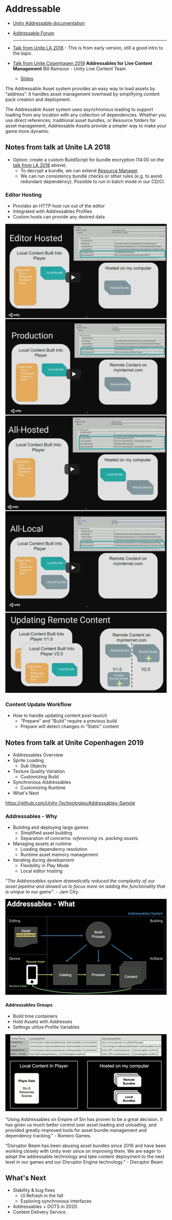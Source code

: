# Addressable

* [Unity Addressable documentation](https://docs.unity3d.com/Packages/com.unity.addressables@1.6/manual/index.html)
* [Addressable Forum](forum.unity.com/forums/addressables.156/)

  ---
* [Talk from Unite LA 2018](https://www.youtube.com/watch?v=U8-yh5nC1Mg) - This is from early version, still a good intro to the topic.
* [Talk from Unite Copenhagen 2019](https://www.youtube.com/watch?v=THs7h-wXHBg)
  **Addressables for Live Content Management**
  Bill Ramsour - Unity Live Content Team
  * [Slides](https://www.slideshare.net/unity3d/addressables-for-live-content-management)

The Addressable Asset system provides an easy way to load assets by “address”. It handles asset management overhead by simplifying content pack creation and deployment.

The Addressable Asset system uses asynchronous loading to support loading from any location with any collection of dependencies. Whether you use direct references, traditional asset bundles, or Resource folders for asset management, Addressable Assets provide a simpler way to make your game more dynamic.

## Notes from talk at Unite LA 2018

* Option: create a custom BuildScript for bundle encryption (14:00 on the [talk from LA 2018]((https://www.youtube.com/watch?v=U8-yh5nC1Mg)) above).
  * To decrypt a bundle, we can extend [Resource Manager](https://docs.unity3d.com/Packages/com.unity.resourcemanager@1.6/manual/index.html)
  * We can run consistency bundle checks or other rules (e.g. to avoid redundant dependency). Possible to run in batch mode in our CD/CI.

### Editor Hosting

* Provides an HTTP host run out of the editor
* Integrated with Addressables Profiles
* Custom hosts can provide any desired data

![EditorHosted](./images/EditorHosted.png)
![Production](./images/Production.png)
![AllHosted](./images/AllHosted.png)
![AllLocal](./images/AllLocal.png)
![UpdatingRemoteContent](./images/UpdatingRemoteContent.png)

### Content Update Workflow

* How to handle updating content post-launch
  * “Prepare” and “Build” require a previous build
  * Prepare will detect changes in “Static” content

## Notes from talk at Unite Copenhagen 2019

* Addressables Overview
* Sprite Loading
  * Sub Objects
* Texture Quality Variation
  * Customizing Build
* Synchronous Addressables
  * Customizing Runtime
* What's Next

https://github.com/Unity-Technologies/Addressables-Sample

### Addressables - Why

* Building and deploying large games
  * Simplified asset building
  * Separation of concerns: *referencing* vs. *packing assets*.
* Managing assets at runtime
  * Loading dependency resolution
  * Runtime asset memory management
* Iterating during development
  * Flexibility in Play Mode
  * Local editor hosting

*"The Addressables system dramatically reduced the complexity of our asset pipeline and alowed us to focus more on adding the functionality that is unique to our game"*. - Jam City.

![Addressables What](./images/2019-What.png)

#### Addressables Groups

* Build time containers
* Hold Assets with Addresses
* Settings utilize Profile Variables

![Addressables Profiles](./images/2019-Profiles.png)

"Using Addressables on Empire of Sin has proven to be a great decision. It has given us much better control over asset loading and unloading, and provided greatly-improved tools for asset bundle management and dependency tracking." - Romero Games.

"Disruptor Beam has been abusing asset bundles since 2016 and have been working closely with Unity ever since on improving them. We are eager to adopt the addressable technology and take content deployment to the next level in our games and our Disruptor Engine technology." - Disruptor Beam

## What's Next

* Stability & bug fixes
  * UI Refresh in the fall
  * Exploring synchronous interfaces
* Addressables + DOTS in 2020.
* Content Delivery Service.

